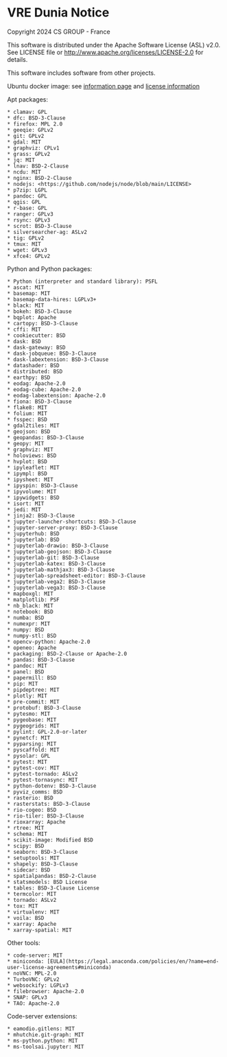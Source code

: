 # VRE Dunia Notice

Copyright 2024 CS GROUP - France

This software is distributed under the Apache Software License (ASL) v2.0.
See LICENSE file or <http://www.apache.org/licenses/LICENSE-2.0> for details.

This software includes software from other projects.

Ubuntu docker image: see [information page](https://hub.docker.com/_/ubuntu/) and [license information](https://ubuntu.com/legal/intellectual-property-policy)

Apt packages:

    * clamav: GPL
    * dfc: BSD-3-Clause
    * firefox: MPL 2.0
    * geeqie: GPLv2
    * git: GPLv2
    * gdal: MIT
    * graphviz: CPLv1
    * grass: GPLv2
    * jq: MIT
    * lnav: BSD-2-Clause
    * ncdu: MIT
    * nginx: BSD-2-Clause
    * nodejs: <https://github.com/nodejs/node/blob/main/LICENSE>
    * p7zip: LGPL
    * pandoc: GPL
    * qgis: GPL
    * r-base: GPL
    * ranger: GPLv3
    * rsync: GPLv3
    * scrot: BSD-3-Clause
    * silversearcher-ag: ASLv2
    * tig: GPLv2
    * tmux: MIT
    * wget: GPLv3
    * xfce4: GPLv2

Python and Python packages:

    * Python (interpreter and standard library): PSFL
    * ascat: MIT
    * basemap: MIT
    * basemap-data-hires: LGPLv3+
    * black: MIT
    * bokeh: BSD-3-Clause
    * bqplot: Apache
    * cartopy: BSD-3-Clause
    * cffi: MIT
    * cookiecutter: BSD
    * dask: BSD
    * dask-gateway: BSD
    * dask-jobqueue: BSD-3-Clause
    * dask-labextension: BSD-3-Clause
    * datashader: BSD
    * distributed: BSD
    * earthpy: BSD
    * eodag: Apache-2.0
    * eodag-cube: Apache-2.0
    * eodag-labextension: Apache-2.0
    * fiona: BSD-3-Clause
    * flake8: MIT
    * folium: MIT
    * fsspec: BSD
    * gdal2tiles: MIT
    * geojson: BSD
    * geopandas: BSD-3-Clause
    * geopy: MIT
    * graphviz: MIT
    * holoviews: BSD
    * hvplot: BSD
    * ipyleaflet: MIT
    * ipympl: BSD
    * ipysheet: MIT
    * ipyspin: BSD-3-Clause
    * ipyvolume: MIT
    * ipywidgets: BSD
    * isort: MIT
    * jedi: MIT
    * jinja2: BSD-3-Clause
    * jupyter-launcher-shortcuts: BSD-3-Clause
    * jupyter-server-proxy: BSD-3-Clause
    * jupyterhub: BSD
    * jupyterlab: BSD
    * jupyterlab-drawio: BSD-3-Clause
    * jupyterlab-geojson: BSD-3-Clause
    * jupyterlab-git: BSD-3-Clause
    * jupyterlab-katex: BSD-3-Clause
    * jupyterlab-mathjax3: BSD-3-Clause
    * jupyterlab-spreadsheet-editor: BSD-3-Clause
    * jupyterlab-vega2: BSD-3-Clause
    * jupyterlab-vega3: BSD-3-Clause
    * mapboxgl: MIT
    * matplotlib: PSF
    * nb_black: MIT
    * notebook: BSD
    * numba: BSD
    * numexpr: MIT
    * numpy: BSD
    * numpy-stl: BSD
    * opencv-python: Apache-2.0
    * openeo: Apache
    * packaging: BSD-2-Clause or Apache-2.0
    * pandas: BSD-3-Clause
    * pandoc: MIT
    * panel: BSD
    * papermill: BSD
    * pip: MIT
    * pipdeptree: MIT
    * plotly: MIT
    * pre-commit: MIT
    * protobuf: BSD-3-Clause
    * pytesmo: MIT
    * pygeobase: MIT
    * pygeogrids: MIT
    * pylint: GPL-2.0-or-later
    * pynetcf: MIT
    * pyparsing: MIT
    * pyscaffold: MIT
    * pysolar: GPL
    * pytest: MIT
    * pytest-cov: MIT
    * pytest-tornado: ASLv2
    * pytest-tornasync: MIT
    * python-dotenv: BSD-3-Clause
    * pyviz_comms: BSD
    * rasterio: BSD
    * rasterstats: BSD-3-Clause
    * rio-cogeo: BSD
    * rio-tiler: BSD-3-Clause
    * rioxarray: Apache
    * rtree: MIT
    * schema: MIT
    * scikit-image: Modified BSD
    * scipy: BSD
    * seaborn: BSD-3-Clause
    * setuptools: MIT
    * shapely: BSD-3-Clause
    * sidecar: BSD
    * spatialpandas: BSD-2-Clause
    * statsmodels: BSD License
    * tables: BSD-3-Clause License
    * termcolor: MIT
    * tornado: ASLv2
    * tox: MIT
    * virtualenv: MIT
    * voila: BSD
    * xarray: Apache
    * xarray-spatial: MIT

Other tools:

    * code-server: MIT
    * miniconda: [EULA](https://legal.anaconda.com/policies/en/?name=end-user-license-agreements#miniconda)
    * noVNC: MPL-2.0
    * TurboVNC: GPLv2
    * websockify: LGPLv3
    * filebrowser: Apache-2.0
    * SNAP: GPLv3
    * TAO: Apache-2.0

Code-server extensions:

    * eamodio.gitlens: MIT
    * mhutchie.git-graph: MIT
    * ms-python.python: MIT
    * ms-toolsai.jupyter: MIT
